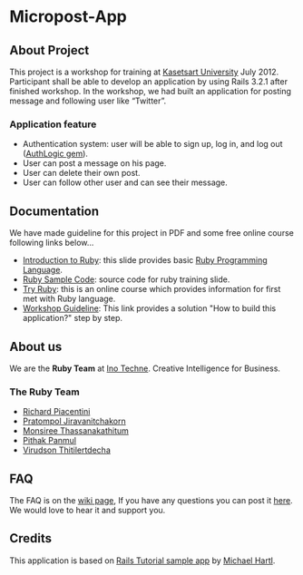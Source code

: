 Micropost-App
=============


## About Project

This project is a workshop for training at [Kasetsart University](http://www.ku.ac.th) July 2012. 
Participant shall be able to develop an application by using Rails 3.2.1 after finished workshop. In the workshop, we had built an application for posting message and following user like “Twitter”.

### Application feature
* Authentication system: user will be able to sign up, log in, and log out ([AuthLogic gem](https://github.com/binarylogic/authlogic)).
* User can post a message on his page.
* User can delete their own post.
* User can follow other user and can see their message.


## Documentation
We have made guideline for this project in PDF and some free online course following links below...
* [Introduction to Ruby](https://github.com/inotechne/micropost-app/raw/master/ruby_code/introduct_to_ruby.pdf): this slide provides basic [Ruby Programming Language](http://www.ruby-lang.org/en/).
* [Ruby Sample Code](https://github.com/inotechne/micropost-app/tree/master/ruby_code): source code for ruby training slide.
* [Try Ruby](http://www.codeschool.com/courses/try-ruby): this is an online course which provides information for first met with Ruby language.
* [Workshop Guideline](https://github.com/inotechne/micropost-app/raw/master/micropost-app_guideline.pdf): This link provides a solution "How to build this application?" step by step.


## About us
We are the **Ruby Team** at [Ino Techne](http://www.inotechne.com). Creative Intelligence for Business.

### The Ruby Team
* [Richard Piacentini](https://github.com/ricp)
* [Pratompol Jiravanitchakorn﻿](https://github.com/boat-pratompol)
* [Monsiree Thassanakathitum](https://github.com/monthas)
* [Pithak Panmul](https://github.com/thethak)
* [Virudson Thitilertdecha](https://github.com/virudson)


## FAQ
The FAQ is on the [wiki page](https://github.com/inotechne/micropost-app/wiki), If you have any questions you can post it [here](https://github.com/inotechne/micropost-app/issues). 
We would love to hear it and support you.


## Credits
This application is based on [Rails Tutorial sample app](https://github.com/mhartl/sample_app) by [Michael Hartl](https://github.com/mhartl).